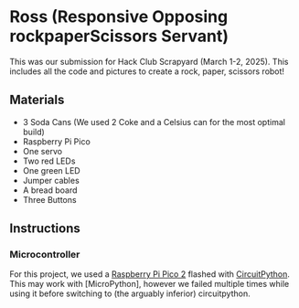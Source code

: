 # Ross (Responsive Opposing rockpaperScissors Servant)

This was our submission for Hack Club Scrapyard (March 1-2, 2025). This includes all the code and pictures to create a rock, paper, scissors robot!

## Materials
- 3 Soda Cans (We used 2 Coke and a Celsius can for the most optimal build)
- Raspberry Pi Pico
- One servo
- Two red LEDs
- One green LED
- Jumper cables
- A bread board
- Three Buttons

## Instructions

### Microcontroller

For this project, we used a [Raspberry Pi Pico 2](#) flashed with [CircuitPython](#). This may work with [MicroPython], however we failed multiple times while using it before switching to (the arguably inferior) circuitpython.
